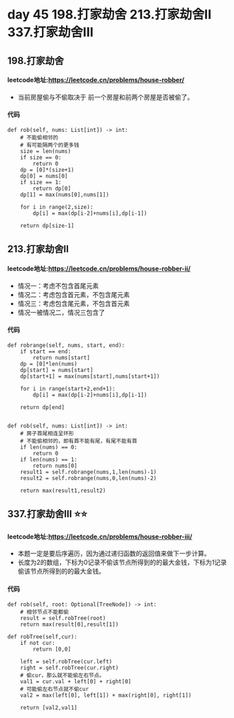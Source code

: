 # day 45  198.打家劫舍  213.打家劫舍II  337.打家劫舍III  

## 198.打家劫舍
#### leetcode地址:https://leetcode.cn/problems/house-robber/
- 当前房屋偷与不偷取决于 前一个房屋和前两个房屋是否被偷了。
#### 代码
    def rob(self, nums: List[int]) -> int:
        # 不能偷相邻的
        # 有可能隔两个的更多钱
        size = len(nums)
        if size == 0:
            return 0
        dp = [0]*(size+1)
        dp[0] = nums[0]
        if size == 1:
            return dp[0]
        dp[1] = max(nums[0],nums[1])

        for i in range(2,size):
            dp[i] = max(dp[i-2]+nums[i],dp[i-1])
        
        return dp[size-1]


## 213.打家劫舍II
#### leetcode地址:https://leetcode.cn/problems/house-robber-ii/
- 情况一：考虑不包含首尾元素
- 情况二：考虑包含首元素，不包含尾元素
- 情况三：考虑包含尾元素，不包含首元素
- 情况一被情况二，情况三包含了
#### 代码
    def robrange(self, nums, start, end):
        if start == end:
            return nums[start]
        dp = [0]*len(nums)
        dp[start] = nums[start]
        dp[start+1] = max(nums[start],nums[start+1])

        for i in range(start+2,end+1):
            dp[i] = max(dp[i-2]+nums[i],dp[i-1])
        
        return dp[end]

        
    def rob(self, nums: List[int]) -> int:
        # 房子首尾相连呈环形
        # 不能偷相邻的，即有首不能有尾，有尾不能有首
        if len(nums) == 0:
            return 0
        if len(nums) == 1:
            return nums[0]
        result1 = self.robrange(nums,1,len(nums)-1)
        result2 = self.robrange(nums,0,len(nums)-2)

        return max(result1,result2)

## 337.打家劫舍III ⭐⭐
#### leetcode地址:https://leetcode.cn/problems/house-robber-iii/
- 本题一定是要后序遍历，因为通过递归函数的返回值来做下一步计算。
- 长度为2的数组，下标为0记录不偷该节点所得到的的最大金钱，下标为1记录偷该节点所得到的的最大金钱。
#### 代码
    def rob(self, root: Optional[TreeNode]) -> int:
        # 相邻节点不能都偷
        result = self.robTree(root)
        return max(result[0],result[1])
    
    def robTree(self,cur):
        if not cur:
            return [0,0]
        
        left = self.robTree(cur.left)
        right = self.robTree(cur.right)
        # 偷cur，那么就不能偷左右节点。
        val1 = cur.val + left[0] + right[0]
        # 可能偷左右节点就不偷cur
        val2 = max(left[0], left[1]) + max(right[0], right[1])

        return [val2,val1]
